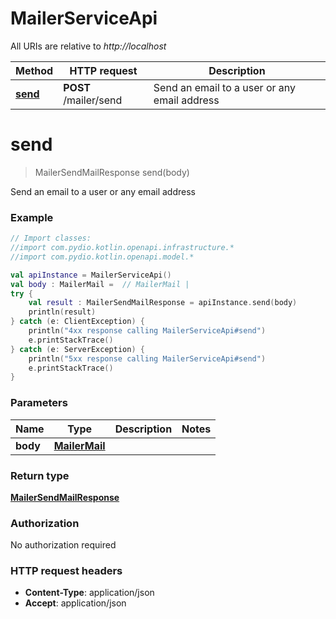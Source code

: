 # MailerServiceApi

All URIs are relative to *http://localhost*

| Method | HTTP request | Description |
| ------------- | ------------- | ------------- |
| [**send**](MailerServiceApi.md#send) | **POST** /mailer/send | Send an email to a user or any email address |


<a id="send"></a>
# **send**
> MailerSendMailResponse send(body)

Send an email to a user or any email address

### Example
```kotlin
// Import classes:
//import com.pydio.kotlin.openapi.infrastructure.*
//import com.pydio.kotlin.openapi.model.*

val apiInstance = MailerServiceApi()
val body : MailerMail =  // MailerMail |
try {
    val result : MailerSendMailResponse = apiInstance.send(body)
    println(result)
} catch (e: ClientException) {
    println("4xx response calling MailerServiceApi#send")
    e.printStackTrace()
} catch (e: ServerException) {
    println("5xx response calling MailerServiceApi#send")
    e.printStackTrace()
}
```

### Parameters
| Name | Type | Description  | Notes |
| ------------- | ------------- | ------------- | ------------- |
| **body** | [**MailerMail**](MailerMail.md)|  | |

### Return type

[**MailerSendMailResponse**](MailerSendMailResponse.md)

### Authorization

No authorization required

### HTTP request headers

 - **Content-Type**: application/json
 - **Accept**: application/json
